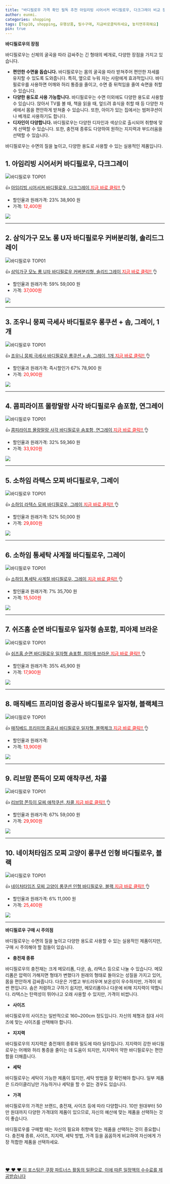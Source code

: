 ```yaml
---
title: "바디필로우 가격 확인 필독 추천 아임리빙 시어서커 바디필로우, 다크그레이 비교 장점 구매가이드"
author: eunmi.
categories: shopping
tags: [Top10, shopping, 유행상품, 필수구매, 지금바로클릭하세요, 놓치면후회해요]
pin: true
---
```

**바디필로우의 장점**

바디필로우는 신체의 굴곡을 따라 감싸주는 긴 형태의 베개로, 다양한 장점을 가지고 있습니다.

* **편안한 수면을 돕습니다.** 바디필로우는 몸의 굴곡을 따라 받쳐주어 편안한 자세를 유지할 수 있도록 도와줍니다. 특히, 옆으로 누워 자는 사람에게 효과적입니다. 바디필로우를 사용하면 어깨와 허리 통증을 줄이고, 수면 중 뒤척임을 줄여 숙면을 취할 수 있습니다.
* **다양한 용도로 사용 가능합니다.** 바디필로우는 수면 이외에도 다양한 용도로 사용할 수 있습니다. 앉아서 TV를 볼 때, 책을 읽을 때, 엎드려 휴식을 취할 때 등 다양한 자세에서 몸을 편안하게 받쳐줄 수 있습니다. 또한, 아이가 있는 집에서는 범퍼쿠션이나 베개로 사용하기도 합니다.
* **디자인이 다양합니다.** 바디필로우는 다양한 디자인과 색상으로 출시되어 취향에 맞게 선택할 수 있습니다. 또한, 충전재 종류도 다양하여 원하는 지지력과 부드러움을 선택할 수 있습니다.

바디필로우는 수면의 질을 높이고, 다양한 용도로 사용할 수 있는 실용적인 제품입니다.

   

## 1. 아임리빙 시어서커 바디필로우, 다크그레이

![바디필로우 TOP01](https://thumbnail6.coupangcdn.com/thumbnails/remote/230x230ex/image/retail/images/7795734453381787-841d601c-e3dc-4ad3-97e1-0eca8a549667.jpg)


👍 [아임리빙 시어서커 바디필로우, 다크그레이 <font color=red> 지금 바로 클릭!! </font> ](https://link.coupang.com/re/AFFSDP?lptag=AF3617701&subid=GithubCoopas&pageKey=73257112&traceid=V0-153&itemId=244207322&vendorItemId=3601089942) 👌 


- 할인율과 원래가격: 23%  38,900   원
- 가격: <span style='color:red'>12,400원</span>

[![](/discount_price.png)](https://link.coupang.com/re/AFFSDP?lptag=AF3617701&subid=GithubCoopas&pageKey=73257112&traceid=V0-153&itemId=244207322&vendorItemId=3601089942)

---


   

## 2. 삼익가구 모노 롱 U자 바디필로우 커버분리형, 솔리드그레이

![바디필로우 TOP01](https://thumbnail6.coupangcdn.com/thumbnails/remote/230x230ex/image/retail/images/2023/08/02/10/3/36fc75d3-85d7-4f61-92dc-dcdc3cca5960.jpg)


👍 [삼익가구 모노 롱 U자 바디필로우 커버분리형, 솔리드그레이 <font color=red> 지금 바로 클릭!! </font> ](https://link.coupang.com/re/AFFSDP?lptag=AF3617701&subid=GithubCoopas&pageKey=7475371728&traceid=V0-153&itemId=19514446901&vendorItemId=86760744781) 👌 


- 할인율과 원래가격: 59%  59,000   원
- 가격: <span style='color:red'>37,000원</span>

[![](/discount_price.png)](https://link.coupang.com/re/AFFSDP?lptag=AF3617701&subid=GithubCoopas&pageKey=7475371728&traceid=V0-153&itemId=19514446901&vendorItemId=86760744781)

---


   

## 3. 조우니 뭉찌 극세사 바디필로우 롱쿠션 + 솜, 그레이, 1개

![바디필로우 TOP01](https://thumbnail10.coupangcdn.com/thumbnails/remote/230x230ex/image/retail/images/4274034875023885-bdade796-a7c9-4d89-91b4-64fcf9acce85.jpg)


👍 [조우니 뭉찌 극세사 바디필로우 롱쿠션 + 솜, 그레이, 1개 <font color=red> 지금 바로 클릭!! </font> ](https://link.coupang.com/re/AFFSDP?lptag=AF3617701&subid=GithubCoopas&pageKey=1375988353&traceid=V0-153&itemId=2409264932&vendorItemId=70403826064) 👌 


- 할인율과 원래가격: 즉시할인가 67%  78,900   원
- 가격: <span style='color:red'>20,900원</span>

[![](/discount_price.png)](https://link.coupang.com/re/AFFSDP?lptag=AF3617701&subid=GithubCoopas&pageKey=1375988353&traceid=V0-153&itemId=2409264932&vendorItemId=70403826064)

---


   

## 4. 콤피라이프 몰랑말랑 사각 바디필로우 솜포함, 연그레이

![바디필로우 TOP01](https://thumbnail7.coupangcdn.com/thumbnails/remote/230x230ex/image/retail/images/2021/10/18/10/8/8a21e681-1084-48c5-8578-7ec85fa70669.jpg)


👍 [콤피라이프 몰랑말랑 사각 바디필로우 솜포함, 연그레이 <font color=red> 지금 바로 클릭!! </font> ](https://link.coupang.com/re/AFFSDP?lptag=AF3617701&subid=GithubCoopas&pageKey=6130827731&traceid=V0-153&itemId=11690149465&vendorItemId=78964483051) 👌 


- 할인율과 원래가격: 32%  59,360   원
- 가격: <span style='color:red'>33,920원</span>

[![](/discount_price.png)](https://link.coupang.com/re/AFFSDP?lptag=AF3617701&subid=GithubCoopas&pageKey=6130827731&traceid=V0-153&itemId=11690149465&vendorItemId=78964483051)

---


   

## 5. 소하임 라텍스 모찌 바디필로우, 그레이

![바디필로우 TOP01](https://thumbnail6.coupangcdn.com/thumbnails/remote/230x230ex/image/retail/images/2023/07/21/14/5/80f4c4cc-975a-49d1-b231-e5296eb5a937.jpg)


👍 [소하임 라텍스 모찌 바디필로우, 그레이 <font color=red> 지금 바로 클릭!! </font> ](https://link.coupang.com/re/AFFSDP?lptag=AF3617701&subid=GithubCoopas&pageKey=6146535155&traceid=V0-153&itemId=11832983780&vendorItemId=86647996313) 👌 


- 할인율과 원래가격: 52%  50,000   원
- 가격: <span style='color:red'>29,800원</span>

[![](/discount_price.png)](https://link.coupang.com/re/AFFSDP?lptag=AF3617701&subid=GithubCoopas&pageKey=6146535155&traceid=V0-153&itemId=11832983780&vendorItemId=86647996313)

---


   

## 6. 소하임 통세탁 사계절 바디필로우, 그레이

![바디필로우 TOP01](https://thumbnail8.coupangcdn.com/thumbnails/remote/230x230ex/image/vendor_inventory/bf1d/5e79258e99bcab7757cfe32f43eac9ed0facd227eb6793d77021fc537079.jpg)


👍 [소하임 통세탁 사계절 바디필로우, 그레이 <font color=red> 지금 바로 클릭!! </font> ](https://link.coupang.com/re/AFFSDP?lptag=AF3617701&subid=GithubCoopas&pageKey=7305458523&traceid=V0-153&itemId=18703732599&vendorItemId=85983251102) 👌 


- 할인율과 원래가격: 7%  35,700   원
- 가격: <span style='color:red'>15,500원</span>

[![](/discount_price.png)](https://link.coupang.com/re/AFFSDP?lptag=AF3617701&subid=GithubCoopas&pageKey=7305458523&traceid=V0-153&itemId=18703732599&vendorItemId=85983251102)

---


   

## 7. 쉬즈홈 순면 바디필로우 일자형 솜포함, 피아제 브라운

![바디필로우 TOP01](https://thumbnail6.coupangcdn.com/thumbnails/remote/230x230ex/image/rs_quotation_api/qp4sule7/36c5487c16fb41f09a369af89d1cfe62.jpg)


👍 [쉬즈홈 순면 바디필로우 일자형 솜포함, 피아제 브라운 <font color=red> 지금 바로 클릭!! </font> ](https://link.coupang.com/re/AFFSDP?lptag=AF3617701&subid=GithubCoopas&pageKey=6723472134&traceid=V0-153&itemId=15643077975&vendorItemId=82859137041) 👌 


- 할인율과 원래가격: 35%  45,900   원
- 가격: <span style='color:red'>17,900원</span>

[![](/discount_price.png)](https://link.coupang.com/re/AFFSDP?lptag=AF3617701&subid=GithubCoopas&pageKey=6723472134&traceid=V0-153&itemId=15643077975&vendorItemId=82859137041)

---


   

## 8. 매직베드 프리미엄 중공사 바디필로우 일자형, 블랙체크

![바디필로우 TOP01](https://thumbnail6.coupangcdn.com/thumbnails/remote/230x230ex/image/rs_quotation_api/jqtsdwxx/e09c8ddfaff54b0280afdf3d6c71feaa.jpg)


👍 [매직베드 프리미엄 중공사 바디필로우 일자형, 블랙체크 <font color=red> 지금 바로 클릭!! </font> ](https://link.coupang.com/re/AFFSDP?lptag=AF3617701&subid=GithubCoopas&pageKey=5750687195&traceid=V0-153&itemId=9709202009&vendorItemId=76993070531) 👌 


- 할인율과 원래가격: 
- 가격: <span style='color:red'>13,900원</span>

[![](/discount_price.png)](https://link.coupang.com/re/AFFSDP?lptag=AF3617701&subid=GithubCoopas&pageKey=5750687195&traceid=V0-153&itemId=9709202009&vendorItemId=76993070531)

---


   

## 9. 리브맘 쫀득이 모찌 애착쿠션, 차콜

![바디필로우 TOP01](https://thumbnail7.coupangcdn.com/thumbnails/remote/230x230ex/image/rs_quotation_api/waejvq6l/fc536d935c31479293127413097d11d6.jpg)


👍 [리브맘 쫀득이 모찌 애착쿠션, 차콜 <font color=red> 지금 바로 클릭!! </font> ](https://link.coupang.com/re/AFFSDP?lptag=AF3617701&subid=GithubCoopas&pageKey=5486040087&traceid=V0-153&itemId=8478869827&vendorItemId=75766406980) 👌 


- 할인율과 원래가격: 67%  59,000   원
- 가격: <span style='color:red'>29,900원</span>

[![](/discount_price.png)](https://link.coupang.com/re/AFFSDP?lptag=AF3617701&subid=GithubCoopas&pageKey=5486040087&traceid=V0-153&itemId=8478869827&vendorItemId=75766406980)

---


   

## 10. 네이처타임즈 모찌 고양이 롱쿠션 인형 바디필로우, 블랙

![바디필로우 TOP01](https://thumbnail8.coupangcdn.com/thumbnails/remote/230x230ex/image/rs_quotation_api/zr1iuqbi/2e642eaa756a4073bdc985cccafa806c.png)


👍 [네이처타임즈 모찌 고양이 롱쿠션 인형 바디필로우, 블랙 <font color=red> 지금 바로 클릭!! </font> ](https://link.coupang.com/re/AFFSDP?lptag=AF3617701&subid=GithubCoopas&pageKey=7689851430&traceid=V0-153&itemId=20561335012&vendorItemId=86074497499) 👌 


- 할인율과 원래가격: 6%  11,000   원
- 가격: <span style='color:red'>25,400원</span>

[![](/discount_price.png)](https://link.coupang.com/re/AFFSDP?lptag=AF3617701&subid=GithubCoopas&pageKey=7689851430&traceid=V0-153&itemId=20561335012&vendorItemId=86074497499)

---
**바디필로우 구매 시 주의점**

바디필로우는 수면의 질을 높이고 다양한 용도로 사용할 수 있는 실용적인 제품이지만, 구매 시 주의해야 할 점들이 있습니다.

* **충전재 종류**

바디필로우의 충전재는 크게 메모리폼, 다운, 솜, 라텍스 등으로 나눌 수 있습니다. 메모리폼은 압력이 가해지면 형태가 변했다가 원래의 형태로 돌아오는 성질을 가지고 있어, 몸을 편안하게 감싸줍니다. 다운은 가볍고 부드러우며 보온성이 우수하지만, 가격이 비싼 편입니다. 솜은 저렴하고 구하기 쉽지만, 메모리폼이나 다운에 비해 지지력이 약합니다. 라텍스는 탄력성이 뛰어나고 오래 사용할 수 있지만, 가격이 비쌉니다.

* **사이즈**

바디필로우의 사이즈는 일반적으로 160~200cm 정도입니다. 자신의 체형과 침대 사이즈에 맞는 사이즈를 선택해야 합니다.

* **지지력**

바디필로우의 지지력은 충전재의 종류와 밀도에 따라 달라집니다. 지지력이 강한 바디필로우는 어깨와 허리 통증을 줄이는 데 도움이 되지만, 지지력이 약한 바디필로우는 편안함을 더해줍니다.

* **세탁**

바디필로우는 세탁이 가능한 제품이 많지만, 세탁 방법을 잘 확인해야 합니다. 일부 제품은 드라이클리닝만 가능하거나 세탁을 할 수 없는 경우도 있습니다.

* **가격**

바디필로우의 가격은 브랜드, 충전재, 사이즈 등에 따라 다양합니다. 10만 원대부터 50만 원대까지 다양한 가격대의 제품이 있으므로, 자신의 예산에 맞는 제품을 선택하는 것이 좋습니다.

바디필로우를 구매할 때는 자신의 필요와 취향에 맞는 제품을 선택하는 것이 중요합니다. 충전재 종류, 사이즈, 지지력, 세탁 방법, 가격 등을 꼼꼼하게 비교하여 자신에게 가장 적합한 제품을 선택하세요.<br><br><br><br><br> [ ❤ ❤ ❤ 이 포스팅은 쿠팡 파트너스 활동의 일환으로, 이에 따른 일정액의 수수료를 제공받습니다](https://link.coupang.com/a/bcEFyh)